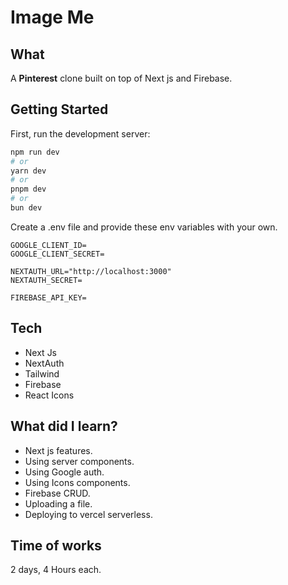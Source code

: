 # Image Me

## What

A **Pinterest** clone built on top of Next js and Firebase.

## Getting Started

First, run the development server:

```bash
npm run dev
# or
yarn dev
# or
pnpm dev
# or
bun dev
```

Create a .env file and provide these env variables with your own.

```
GOOGLE_CLIENT_ID=
GOOGLE_CLIENT_SECRET=

NEXTAUTH_URL="http://localhost:3000"
NEXTAUTH_SECRET=

FIREBASE_API_KEY=

```

## Tech

- Next Js
- NextAuth
- Tailwind
- Firebase
- React Icons

## What did I learn?

- Next js features.
- Using server components.
- Using Google auth.
- Using Icons components.
- Firebase CRUD.
- Uploading a file.
- Deploying to vercel serverless.

## Time of works
2 days, 4 Hours each.
